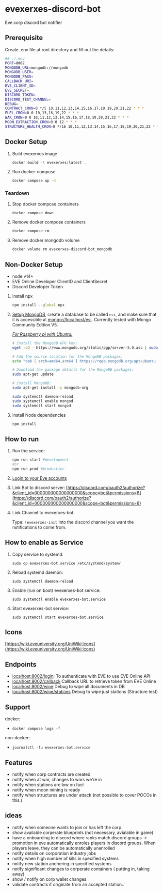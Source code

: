 # evexerxes-discord-bot

Eve corp discord bot notifier

## Prerequisite

Create .env file at root directory and fill out the details:

```bash
## ./.env
PORT=8002
MONGODB_URL=mongodb://mongodb
MONGODB_USER=
MONGODB_PASS=
CALLBACK_URI=
EVE_CLIENT_ID=
EVE_SECRET=
DISCORD_TOKEN=
DISCORD_TEST_CHANNEL=
DEBUG=
CONTRACT_CRON=0 */5 10,11,12,13,14,15,16,17,18,19,20,21,22 * * *
FUEL_CRON=0 0 10,13,16,19,22 * * *
WAR_CRON=0 0 10,11,12,13,14,15,16,17,18,19,20,21,22 * * *
MOON_EXTRACTION_CRON=0 0 12 * * *
STRUCTURE_HEALTH_CRON=0 */16 10,11,12,13,14,15,16,17,18,19,20,21,22 * * *
```

## Docker Setup

1. Build evexerxes image

    ```bash
    docker build -t evexerxes:latest .
    ```

2. Run docker-compose

    ```bash
    docker compose up -d
    ````

### Teardown

1. Stop docker compose containers

    ```bash
    docker compose down
    ```

2. Remove docker compose containers

    ```bash
    docker compose rm
    ```

3. Remove docker mongodb volume

    ```bash
    docker volume rm evexerxes-discord-bot_mongodb
    ```

## Non-Docker Setup

- node v14+
- EVE Online Developer ClientID and ClientSecret
- Discord Developer Token

1. Install npx

    ```bash
    npm install --global npx
    ```

2. [Setup MongoDB](https://docs.mongodb.com/manual/administration/install-community/), create a database to be called `esi`, and make sure that it is accessible at [mongo://localhost/esi](mongo://localhost/esi). Currently tested with Mongo Community Edition V5.

    [_For Raspberry pi with Ubuntu:_](https://developer.mongodb.com/how-to/mongodb-on-raspberry-pi/)

    ```bash
    # Install the MongoDB GPG key:
    wget -qO - https://www.mongodb.org/static/pgp/server-5.0.asc | sudo apt-key add -

    # Add the source location for the MongoDB packages:
    echo "deb [ arch=amd64,arm64 ] https://repo.mongodb.org/apt/ubuntu focal/mongodb-org/5.0 multiverse" | sudo tee /etc/apt/sources.list.d/mongodb-org-5.0.list

    # Download the package details for the MongoDB packages:
    sudo apt-get update

    # Install MongoDB:
    sudo apt-get install -y mongodb-org

    sudo systemctl daemon-reload
    sudo systemctl enable mongod
    sudo systemctl start mongod
    ```

3. Install Node dependencies

    ```bash
    npm install
    ```

## How to run

1. Run the service:

    ```bash
    npm run start #development
    #or
    npm run prod #production
    ```

2. [Login to your Eve accounts](localhost:8002/login)

3. Link Bot to discord server: [https://discord.com/oauth2/authorize?&client_id=000000000000000000&scope=bot&permissions=8](https://discord.com/oauth2/authorize?&client_id=000000000000000000&scope=bot&permissions=8)

4. Link Channel to evexerxes-bot:

    Type: `!evexerxes-init`
    Into the discord channel you want the notifications to come from.

## How to enable as Service

1. Copy service to systemd:

    `sudo cp evexerxes-bot.service /etc/systemd/system/`
2. Reload systemd daemon:

    `sudo systemctl daemon-reload`
3. Enable (run on boot) evexerxes-bot service:

    `sudo systemctl enable evexerxes-bot.service`

4. Start evexerxes-bot service:

    `sudo systemctl start evexerxes-bot.service`

## Icons

[https://wiki.eveuniversity.org/UniWiki:Icons](https://wiki.eveuniversity.org/UniWiki:Icons)

## Endpoints

- [localhost:8002/login](localhost:8002/login): To authenticate with EVE to use EVE Online API
- [localhost:8002/callback](localhost:8002/callback) Callback URL to retrieve token from EVE Online
- [localhost:8002/wipe](localhost:8002/wipe) Debug to wipe all documents in DB
- [localhost:8002/wipe/stations](localhost:8002/wipe/stations) Debug to wipe just stations (Structure test)

## Support

docker:

- `docker compose logs -f`

non-docker:

- `journalctl -fu evexerxes-bot.service`

## Features

- notify when corp contracts are created
- notify when at war, changes to wars we're in
- notify when stations are low on fuel
- notify when moon mining is ready
- notify when structures are under attack (not possible to cover POCOs in this.)

## ideas

- notify when someone wants to join or has left the corp
- show available corperate blueprints (not necessary, avialable in game)
- have a onboarding to discord where ranks match discord groups -> promotion in eve automatically enroles players in discord groups. When players leave, they can be automatically unenrolled
- notify details on corporation industry jobs
- notify when high number of kills in specified systems
- notify new station anchering in specified systems
- notify significant changes to corperate containers ( putting in, taking away)
- show / notify on corp wallet changes
- validate contracts if originate from an accepted station..

